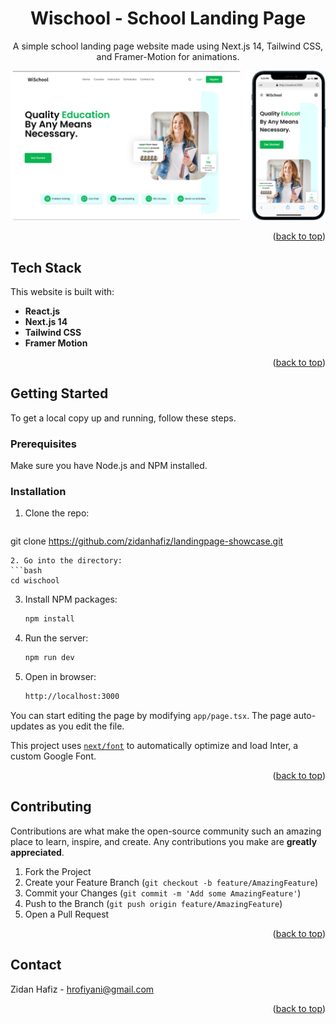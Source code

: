 <a name="readme-top"></a>

<div align="center">
  <h1>Wischool - School Landing Page</h1>
  <p>
    A simple school landing page website made using Next.js 14, Tailwind CSS, and Framer-Motion for animations.
  </p>
  <img src="/wischool/public/thumbnail.png" alt="thumbnail">
</div>

<p align="right">(<a href="#readme-top">back to top</a>)</p>

## Tech Stack

This website is built with:
- **React.js**
- **Next.js 14**
- **Tailwind CSS**
- **Framer Motion**

<p align="right">(<a href="#readme-top">back to top</a>)</p>

## Getting Started

To get a local copy up and running, follow these steps.

### Prerequisites

Make sure you have Node.js and NPM installed.

### Installation

1. Clone the repo:
   ```bash
  git clone https://github.com/zidanhafiz/landingpage-showcase.git
   ```
2. Go into the directory:
   ```bash
   cd wischool
   ```
3. Install NPM packages:
	 ```bash
	 npm install
	 ```
4. Run the server:
	```bash
	npm run dev
	```
5. Open in browser:
	```bash
	http://localhost:3000
	```

You can start editing the page by modifying `app/page.tsx`. The page auto-updates as you edit the file.

This project uses [`next/font`](https://nextjs.org/docs/basic-features/font-optimization) to automatically optimize and load Inter, a custom Google Font.
<p align="right">(<a href="#readme-top">back to top</a>)</p>

## Contributing

Contributions are what make the open-source community such an amazing place to learn, inspire, and create. Any contributions you make are **greatly appreciated**.

1.  Fork the Project
2.  Create your Feature Branch (`git checkout -b feature/AmazingFeature`)
3.  Commit your Changes (`git commit -m 'Add some AmazingFeature'`)
4.  Push to the Branch (`git push origin feature/AmazingFeature`)
5.  Open a Pull Request

<p align="right">(<a href="#readme-top">back to top</a>)</p>

## Contact

Zidan Hafiz - hrofiyani@gmail.com

<p align="right">(<a href="#readme-top">back to top</a>)</p> 